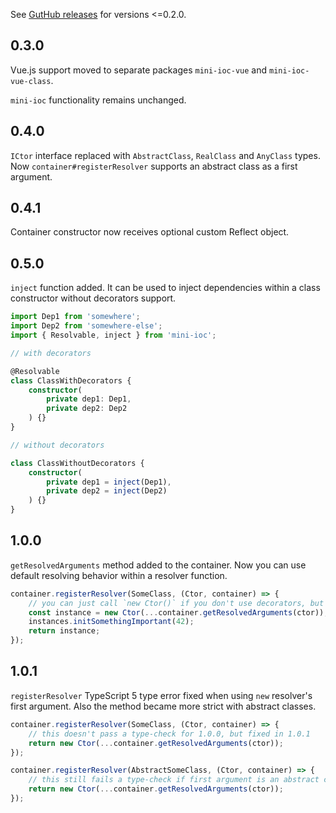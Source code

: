 See [GutHub releases](https://github.com/mrTimofey/mini-ioc/releases) for versions <=0.2.0.

## 0.3.0

Vue.js support moved to separate packages `mini-ioc-vue` and `mini-ioc-vue-class`.

`mini-ioc` functionality remains unchanged.

## 0.4.0

`ICtor` interface replaced with `AbstractClass`, `RealClass` and `AnyClass` types. Now `container#registerResolver` supports an abstract class as a first argument.

## 0.4.1

Container constructor now receives optional custom Reflect object.

## 0.5.0

`inject` function added. It can be used to inject dependencies within a class constructor without decorators support.

```typescript
import Dep1 from 'somewhere';
import Dep2 from 'somewhere-else';
import { Resolvable, inject } from 'mini-ioc';

// with decorators

@Resolvable
class ClassWithDecorators {
	constructor(
		private dep1: Dep1,
		private dep2: Dep2
	) {}
}

// without decorators

class ClassWithoutDecorators {
	constructor(
		private dep1 = inject(Dep1),
		private dep2 = inject(Dep2)
	) {}
}
```

## 1.0.0

`getResolvedArguments` method added to the container. Now you can use default resolving behavior within a resolver function.

```typescript
container.registerResolver(SomeClass, (Ctor, container) => {
	// you can just call `new Ctor()` if you don't use decorators, but what if you will some day?
	const instance = new Ctor(...container.getResolvedArguments(ctor));
	instances.initSomethingImportant(42);
	return instance;
});
```

## 1.0.1

`registerResolver` TypeScript 5 type error fixed when using `new` resolver's first argument. Also the method became more strict with abstract classes.

```typescript
container.registerResolver(SomeClass, (Ctor, container) => {
	// this doesn't pass a type-check for 1.0.0, but fixed in 1.0.1
	return new Ctor(...container.getResolvedArguments(ctor));
});

container.registerResolver(AbstractSomeClass, (Ctor, container) => {
	// this still fails a type-check if first argument is an abstract class
	return new Ctor(...container.getResolvedArguments(ctor));
});
```

